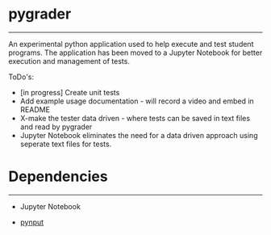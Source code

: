 # pygrader
---
An experimental python application used to help execute and test student programs.
The application has been moved to a Jupyter Notebook for better execution and management of tests. 

ToDo's: 
* [in progress] Create unit tests
* Add example usage documentation - will record a video and embed in README
* X-make the tester data driven - where tests can be saved in text files and read by pygrader
* Jupyter Notebook eliminates the need for a data driven approach using seperate text files for tests.

# Dependencies
---
* Jupyter Notebook

* [pynput](https://pynput.readthedocs.io/en/latest/#)
